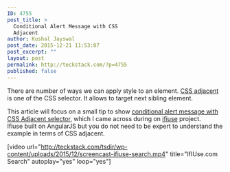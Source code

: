 ```yaml
---
ID: 4755
post_title: >
  Conditional Alert Message with CSS
  Adjacent
author: Kushal Jayswal
post_date: 2015-12-21 11:53:07
post_excerpt: ""
layout: post
permalink: http://teckstack.com/?p=4755
published: false
---
```

There are number of ways we can apply style to an element. <a href="http://www.w3.org/wiki/CSS/Selectors/combinators/adjacent" target="_blank">CSS adjacent</a> is one of the CSS selector. It allows to target next sibling element.

This article will focus on a small tip to show <span style="text-decoration: underline;">conditional alert message with CSS Adjacent selector</span>, which I came across during on <a href="http://ifiuse.com" target="_blank">ifiuse</a> project. Ifiuse built on AngularJS but you do not need to be expert to understand the example in terms of CSS adjacent.

[video url="http://teckstack.com/tsdir/wp-content/uploads/2015/12/screencast-ifiuse-search.mp4" title="IfIUse.com Search" autoplay="yes" loop="yes"]

&nbsp;